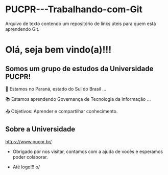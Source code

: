 # PUCPR---Trabalhando-com-Git
Arquivo de texto contendo um repositório de links úteis para quem está aprendendo Git.


# Olá, seja bem vindo(a)!!!


## Somos um grupo de estudos da Universidade PUCPR!


:house_with_garden: Estamos no Paraná, estado do Sul do Brasil ...

:books: Estamos aprendendo Governança de Tecnologia da Informação ...

:outbox_tray: Objetivos: Aprender e compartilhar conhecimento.

 

## Sobre a Universidade

https://www.pucpr.br/




- Obrigado por nos visitar, contamos com a ajuda de vocês e esperamos poder colaborar.

- Até logo!!! o/
